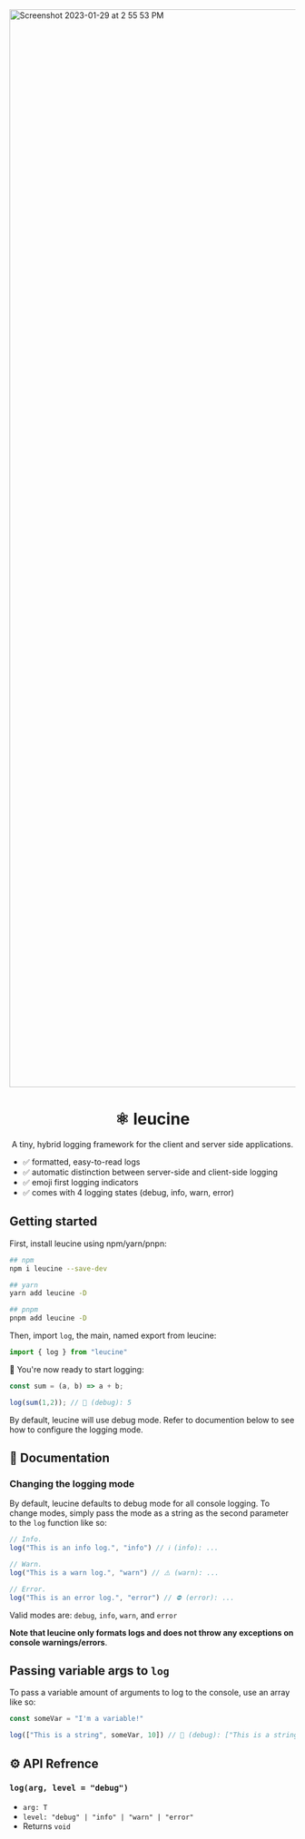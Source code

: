 <img width="1900" alt="Screenshot 2023-01-29 at 2 55 53 PM" src="https://user-images.githubusercontent.com/5169985/215355352-75a389ac-8374-4262-8dfb-dd34246a5aac.png">

<h1 align="center">⚛️ leucine</h1>
<p align="center">A tiny, hybrid logging framework for the client and server side applications.</p>

- ✅ formatted, easy-to-read logs
- ✅ automatic distinction between server-side and client-side logging
- ✅ emoji first logging indicators
- ✅ comes with 4 logging states (debug, info, warn, error)

## Getting started

First, install leucine using npm/yarn/pnpn:
```bash
## npm
npm i leucine --save-dev

## yarn
yarn add leucine -D

## pnpm
pnpm add leucine -D
```

Then, import `log`, the main, named export from leucine:
```ts
import { log } from "leucine"
```

🎉 You're now ready to start logging:
```ts
const sum = (a, b) => a + b;

log(sum(1,2)); // 🐛 (debug): 5

```

By default, leucine will use debug mode. Refer to documention below to see how to configure the logging mode.

## 📘 Documentation

### Changing the logging mode
By default, leucine defaults to debug mode for all console logging. To change modes, simply pass the mode as a string as the second parameter to the `log` function like so:

```ts
// Info.
log("This is an info log.", "info") // ℹ️ (info): ...

// Warn.
log("This is a warn log.", "warn") // ⚠️ (warn): ...

// Error.
log("This is an error log.", "error") // ⛔️ (error): ...
```

Valid modes are: `debug`, `info`, `warn`, and `error`

**Note that leucine only formats logs and does not throw any exceptions on console warnings/errors**.

## Passing variable args to `log`
To pass a variable amount of arguments to log to the console, use an array like so:

```ts
const someVar = "I'm a variable!"

log(["This is a string", someVar, 10]) // 🐛 (debug): ["This is a string", "I'm a variable", 10]
```

## ⚙️ API Refrence

### `log(arg, level = "debug")`
- `arg: T`
- `level: "debug" | "info" | "warn" | "error"`
- Returns `void`

